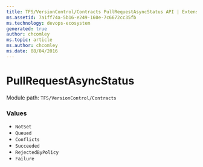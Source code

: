 ```yaml
---
title: TFS/VersionControl/Contracts PullRequestAsyncStatus API | Extensions for Azure DevOps Services
ms.assetid: 7a1ff74a-5b16-e249-160e-7c6672cc35fb
ms.technology: devops-ecosystem
generated: true
author: chcomley
ms.topic: article
ms.author: chcomley
ms.date: 08/04/2016
---
```


# PullRequestAsyncStatus

Module path: `TFS/VersionControl/Contracts`

### Values

* `NotSet` 
* `Queued` 
* `Conflicts` 
* `Succeeded` 
* `RejectedByPolicy` 
* `Failure` 
